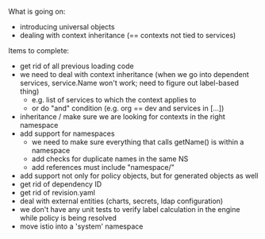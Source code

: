 What is going on:
* introducing universal objects
* dealing with context inheritance (== contexts not tied to services)

Items to complete:
- get rid of all previous loading code
- we need to deal with context inheritance (when we go into dependent services, service.Name won't work; need to figure out label-based thing)
  - e.g. list of services to which the context applies to
  - or do "and" condition (e.g. org == dev and services in [...])
- inheritance / make sure we are looking for contexts in the right namespace
- add support for namespaces
  - we need to make sure everything that calls getName() is within a namespace
  - add checks for duplicate names in the same NS
  - add references must include "namespace/"
- add support not only for policy objects, but for generated objects as well
- get rid of dependency ID
- get rid of revision.yaml
- deal with external entities (charts, secrets, ldap configuration)
- we don't have any unit tests to verify label calculation in the engine while policy is being resolved
- move istio into a 'system' namespace
